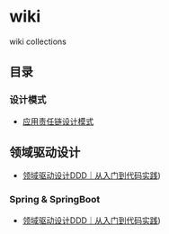 # wiki
wiki collections 

## 目录


### 设计模式

- [应用责任链设计模式](微信公众号文章/设计模式实战/代码多版改造，应用责任链设计模式.pdf)

## 领域驱动设计

- [领域驱动设计DDD｜从入门到代码实践](微信公众号文章/领域驱动设计/领域驱动设计DDD｜从入门到代码实践.pdf))

### Spring & SpringBoot 
- [领域驱动设计DDD｜从入门到代码实践](微信公众号文章/spring技巧/如何让你的bean在其他bean之前完成加载.pdf))






